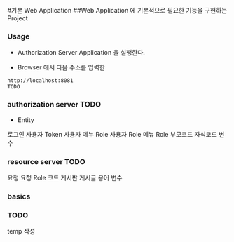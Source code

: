 #기본 Web Application
##Web Application 에 기본적으로 필요한 기능을 구현하는 Project

### Usage

* Authorization Server Application 을 실행한다.

* Browser 에서 다음 주소를 입력한

>
    http://localhost:8081
    TODO

### authorization server TODO

* Entity

로그인
사용자 Token
사용자
메뉴
Role
사용자 Role
메뉴 Role
부모코드
자식코드
변수

### resource server TODO

요청
요청 Role
코드
게시판
게시글
용어
변수

### basics

### TODO

temp 작성